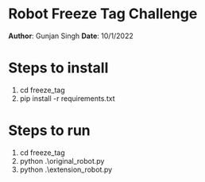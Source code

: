 # Robot Freeze Tag Challenge 

**Author**: Gunjan Singh
**Date**: 10/1/2022

# Steps to install

 1. cd freeze_tag
 2. pip install -r requirements.txt

# Steps to run

 1. cd freeze_tag
 2. python .\original_robot.py
 3. python .\extension_robot.py